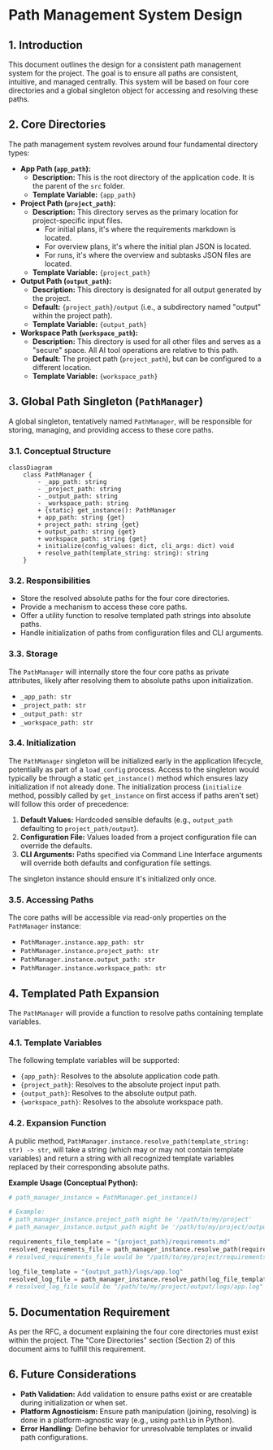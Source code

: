 # Path Management System Design

## 1. Introduction

This document outlines the design for a consistent path management system for the project. The goal is to ensure all paths are consistent, intuitive, and managed centrally. This system will be based on four core directories and a global singleton object for accessing and resolving these paths.

## 2. Core Directories

The path management system revolves around four fundamental directory types:

* **App Path (`app_path`):**
  * **Description:** This is the root directory of the application code. It is the parent of the `src` folder.
  * **Template Variable:** `{app_path}`
* **Project Path (`project_path`):**
  * **Description:** This directory serves as the primary location for project-specific input files.
    * For initial plans, it's where the requirements markdown is located.
    * For overview plans, it's where the initial plan JSON is located.
    * For runs, it's where the overview and subtasks JSON files are located.
  * **Template Variable:** `{project_path}`
* **Output Path (`output_path`):**
  * **Description:** This directory is designated for all output generated by the project.
  * **Default:** `{project_path}/output` (i.e., a subdirectory named "output" within the project path).
  * **Template Variable:** `{output_path}`
* **Workspace Path (`workspace_path`):**
  * **Description:** This directory is used for all other files and serves as a "secure" space. All AI tool operations are relative to this path.
  * **Default:** The project path (`project_path`), but can be configured to a different location.
  * **Template Variable:** `{workspace_path}`

## 3. Global Path Singleton (`PathManager`)

A global singleton, tentatively named `PathManager`, will be responsible for storing, managing, and providing access to these core paths.

### 3.1. Conceptual Structure

```mermaid
classDiagram
    class PathManager {
        - _app_path: string
        - _project_path: string
        - _output_path: string
        - _workspace_path: string
        + {static} get_instance(): PathManager
        + app_path: string {get}
        + project_path: string {get}
        + output_path: string {get}
        + workspace_path: string {get}
        + initialize(config_values: dict, cli_args: dict) void
        + resolve_path(template_string: string): string
    }
```

### 3.2. Responsibilities

* Store the resolved absolute paths for the four core directories.
* Provide a mechanism to access these core paths.
* Offer a utility function to resolve templated path strings into absolute paths.
* Handle initialization of paths from configuration files and CLI arguments.

### 3.3. Storage

The `PathManager` will internally store the four core paths as private attributes, likely after resolving them to absolute paths upon initialization.

* `_app_path: str`
* `_project_path: str`
* `_output_path: str`
* `_workspace_path: str`

### 3.4. Initialization

The `PathManager` singleton will be initialized early in the application lifecycle, potentially as part of a `load_config` process. Access to the singleton would typically be through a static `get_instance()` method which ensures lazy initialization if not already done.
The initialization process (`initialize` method, possibly called by `get_instance` on first access if paths aren't set) will follow this order of precedence:

1. **Default Values:** Hardcoded sensible defaults (e.g., `output_path` defaulting to `project_path/output`).
2. **Configuration File:** Values loaded from a project configuration file can override the defaults.
3. **CLI Arguments:** Paths specified via Command Line Interface arguments will override both defaults and configuration file settings.

The singleton instance should ensure it's initialized only once.

### 3.5. Accessing Paths

The core paths will be accessible via read-only properties on the `PathManager` instance:

* `PathManager.instance.app_path: str`
* `PathManager.instance.project_path: str`
* `PathManager.instance.output_path: str`
* `PathManager.instance.workspace_path: str`

## 4. Templated Path Expansion

The `PathManager` will provide a function to resolve paths containing template variables.

### 4.1. Template Variables

The following template variables will be supported:

* `{app_path}`: Resolves to the absolute application code path.
* `{project_path}`: Resolves to the absolute project input path.
* `{output_path}`: Resolves to the absolute output path.
* `{workspace_path}`: Resolves to the absolute workspace path.

### 4.2. Expansion Function

A public method, `PathManager.instance.resolve_path(template_string: str) -> str`, will take a string (which may or may not contain template variables) and return a string with all recognized template variables replaced by their corresponding absolute paths.

**Example Usage (Conceptual Python):**

```python
# path_manager_instance = PathManager.get_instance()

# Example:
# path_manager_instance.project_path might be '/path/to/my/project'
# path_manager_instance.output_path might be '/path/to/my/project/output'

requirements_file_template = "{project_path}/requirements.md"
resolved_requirements_file = path_manager_instance.resolve_path(requirements_file_template)
# resolved_requirements_file would be "/path/to/my/project/requirements.md"

log_file_template = "{output_path}/logs/app.log"
resolved_log_file = path_manager_instance.resolve_path(log_file_template)
# resolved_log_file would be "/path/to/my/project/output/logs/app.log"
```

## 5. Documentation Requirement

As per the RFC, a document explaining the four core directories must exist within the project. The "Core Directories" section (Section 2) of this document aims to fulfill this requirement.

## 6. Future Considerations

* **Path Validation:** Add validation to ensure paths exist or are creatable during initialization or when set.
* **Platform Agnosticism:** Ensure path manipulation (joining, resolving) is done in a platform-agnostic way (e.g., using `pathlib` in Python).
* **Error Handling:** Define behavior for unresolvable templates or invalid path configurations.

